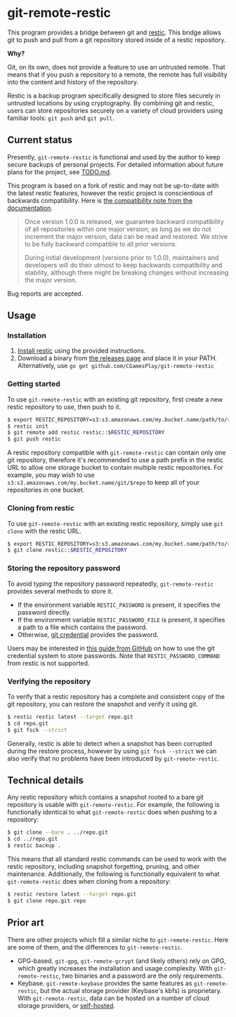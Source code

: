 # git-remote-restic

This program provides a bridge between git and [restic](https://restic.net). This bridge allows git to push and pull from a git repository stored inside of a restic repository.

**Why?**

Git, on its own, does not provide a feature to use an untrusted remote. That means that if you push a repository to a remote, the remote has full visibility into the content and history of the repository.

Restic is a backup program specifically designed to store files securely in untrusted locations by using cryptography. By combining git and restic, users can store repositories securely on a variety of cloud providers using familiar tools: `git push` and `git pull`.

## Current status

Presently, `git-remote-restic` is functional and used by the author to keep secure backups of personal projects. For detailed information about future plans for the project, see [TODO.md](TODO.md).

This program is based on a fork of restic and may not be up-to-date with the latest restic features, however the restic project is conscientious of backwards compatibility. Here is [the compatibility note from the documentation](https://restic.net/#compatibility).

> Once version 1.0.0 is released, we guarantee backward compatibility of all repositories within one major version; as long as we do not increment the major version, data can be read and restored. We strive to be fully backward compatible to all prior versions.
>
> During initial development (versions prior to 1.0.0), maintainers and developers will do their utmost to keep backwards compatibility and stability, although there might be breaking changes without increasing the major version.

Bug reports are accepted.

## Usage

### Installation

1. [Install restic](https://restic.net/#installation) using the provided instructions.
2. Download a binary from [the releases page](https://github.com/CGamesPlay/git-remote-restic/releases) and place it in your PATH.
   Alternatively, use `go get github.com/CGamesPlay/git-remote-restic`

### Getting started

To use `git-remote-restic` with an existing git repository, first create a new restic repository to use, then push to it.

```bash
$ export RESTIC_REPOSITORY=s3:s3.amazonaws.com/my.bucket.name/path/to/repository
$ restic init
$ git remote add restic restic::$RESTIC_REPOSITORY
$ git push restic
```

A restic repository compatible with `git-remote-restic` can contain only one git repository, therefore it's recommended to use a path prefix in the restic URL to allow one storage bucket to contain multiple restic repositories. For example, you may wish to use `s3:s3.amazonaws.com/my.bucket.name/git/$repo` to keep all of your repositories in one bucket.

### Cloning from restic

To use `git-remote-restic` with an existing restic repository, simply use `git clone` with the restic URL.

```bash
$ export RESTIC_REPOSITORY=s3:s3.amazonaws.com/my.bucket.name/path/to/repository
$ git clone restic::$RESTIC_REPOSITORY
```

### Storing the repository password

To avoid typing the repository password repeatedly, `git-remote-restic` provides several methods to store it.

- If the environment variable `RESTIC_PASSWORD` is present, it specifies the password directly.
- If the environment variable `RESTIC_PASSWORD_FILE` is present, it specifies a path to a file which contains the password.
- Otherwise, [git credential](https://git-scm.com/docs/gitcredentials) provides the password.

Users may be interested in [this guide from GitHub](https://docs.github.com/en/github/using-git/caching-your-github-credentials-in-git) on how to use the git credential system to store passwords. Note that `RESTIC_PASSWORD_COMMAND` from restic is not supported.

### Verifying the repository

To verify that a restic repository has a complete and consistent copy of the git repository, you can restore the snapshot and verify it using git.

```bash
$ restic restic latest --target repo.git
$ cd repo.git
$ git fsck --strict
```

Generally, restic is able to detect when a snapshot has been corrupted during the restore process, however by using `git fsck --strict` we can also verify that no problems have been introduced by `git-remote-restic`.

## Technical details

Any restic repository which contains a snapshot rooted to a bare git repository is usable with `git-remote-restic`. For example, the following is functionally identical to what `git-remote-restic` does when pushing to a repository:

```bash
$ git clone --bare . ../repo.git
$ cd ../repo.git
$ restic backup .
```

This means that all standard restic commands can be used to work with the restic repository, including snapshot forgetting, pruning, and other maintenance. Additionally, the following is functionally equivalent to what `git-remote-restic` does when cloning from a repository:

```bash
$ restic restore latest --target repo.git
$ git clone repo.git repo
```

## Prior art

There are other projects which fill a similar niche to `git-remote-restic`. Here are some of them, and the differences to `git-remote-restic`.

- GPG-based. `git-gpg`, `git-remote-gcrypt` (and likely others) rely on GPG, which greatly increases the installation and usage complexity. With `git-remote-restic`, two binaries and a password are the only requirements.
- Keybase. `git-remote-keybase` provides the same features as `git-remote-restic`, but the actual storage provider (Keybase's kbfs) is proprietary. With `git-remote-restic`, data can be hosted on a number of cloud storage providers, or [self-hosted](https://github.com/restic/rest-server).